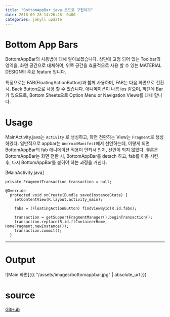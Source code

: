 ```yaml
---
title: "BottomAppBar java 코드로 구현하기"
date: 2018-09-28 14:26:28 -0400
categories: jekyll update
---
```


# Bottom App Bars
BottomAppBar의 사용법에 대해 알아보겠습니다. 상단에 고정 되어 있는 Toolbar의 영역을, 화면 공간으로 대체하여, 위쪽 공간을 효율적으로 사용 할 수 있는 MATERIAL DESIGN의 주요 feature 입니다.

특징으로는 FAB(FloatingActionButton)과 함께 사용하며, FAB는 다음 화면으로 전환시, Back Button으로 사용 할 수 있습니다. 애니메이션이 나름 ios 같으며, 하단에 Bar가 있으므로, Bottom Sheets으로 Option Menu or Navigation Views를 대체 합니다.

# Usage
MainActivity.java는 `Activity` 로 생성하고, 화면 전환하는 View는 `Fragment`로 생성하였다.
일반적으로 appbar는 `AndroidManifest`에서 선언하는데, 이렇게 되면 BottomAppBar의 fab 애니메이션 적용이 안되서 인지, 선언이 되지 않았다. 결론은 BottomAppBar는 화면 전환 시, BottomAppBar를 detach 하고, fab를 이동 시킨 후, 다시 BottomAppBar를 붙혀야 하는 과정을 거친다.

[MainActivity.java]
```
private FragmentTransaction transaction = null;

@Override
  protected void onCreate(Bundle savedInstanceState) {
    setContentView(R.layout.activity_main);

    fabs = (FloatingActionButton) findViewById(R.id.fabs);

    transaction = getSupportFragmentManager().beginTransaction();
    transaction.replace(R.id.flContainerHome, HomeFragment.newInstance());
    transaction.commit();
  }
```
___

# Output
![Main 화면]({{ "/assets/images/bottomappbar.jpg" | absolute_url }})

# source
[GitHub](https://github.com/peterkimlab/BottomAppBar)
